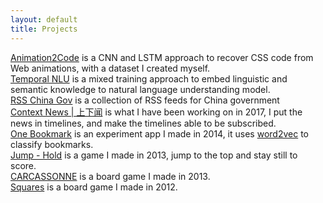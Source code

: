 ```yaml
---
layout: default
title: Projects
---
```


<div class="project-list">
  <div class="animation-code"><a href="https://github.com/josherich/Animation2Code">Animation2Code</a> is a CNN and LSTM approach to recover CSS code from Web animations, with a dataset I created myself.</div>
  <div class="nlu-mix"><a href="https://github.com/josherich/Temporal-NLU">Temporal NLU</a> is a mixed training approach to embed linguistic and semantic knowledge to natural language understanding model.</div>
  <div class="rss-hub-cn-gov"><a href="http://rss.mindynode.com/">RSS China Gov</a> is a collection of RSS feeds for China government</div>
  <div class="mindynode"><a href="http://news.mindynode.com">Context News | 上下闻</a> is what I have been working on in 2017, I put the news in timelines, and make the timelines able to be subscribed.</div>
  <div class="one-bookmark"><a href="https://github.com/josherich/onebookmark">One Bookmark</a> is an experiment app I made in 2014, it uses <a href="https://www.wikiwand.com/en/Word2vec">word2vec</a> to classify bookmarks.</div>
  <div class="fez-x"><a href="http://josherich.github.io/FEZ-JUMP">Jump - Hold</a> is a game I made in 2013, jump to the top and stay still to score.</div>
  <div class="carcassonne"><a href="http://josherich.github.io/carcassonne/">CARCASSONNE</a> is a board game I made in 2013.</div>
  <div class="squares"><a href="http://josherich.github.io/squares/">Squares</a> is a board game I made in 2012.</div>
</div>